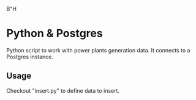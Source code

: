 B"H
# Python & Postgres
Python script to work with power plants generation data.
It connects to a Postgres instance.


## Usage
Checkout "insert.py" to define data to insert.
